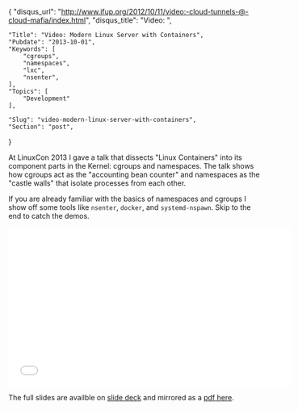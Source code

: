 {
	"disqus_url": "http://www.ifup.org/2012/10/11/video:-cloud-tunnels-@-cloud-mafia/index.html",
	"disqus_title": "Video: ",

	"Title": "Video: Modern Linux Server with Containers",
	"Pubdate": "2013-10-01",
	"Keywords": [
		"cgroups",
		"namespaces",
		"lxc",
		"nsenter",
	],
	"Topics": [
		"Development"
	],

	"Slug": "video-modern-linux-server-with-containers",
	"Section": "post",
}

At LinuxCon 2013 I gave a talk that dissects "Linux Containers" into its
component parts in the Kernel: cgroups and namespaces. The talk shows how
cgroups act as the "accounting bean counter" and namespaces as the "castle
walls" that isolate processes from each other.

If you are already familiar with the basics of namespaces and cgroups I show
off some tools like `nsenter`, `docker`, and `systemd-nspawn`. Skip to the end
to catch the demos.

<iframe width="560" height="315" src="//www.youtube.com/embed/ZD7HDrtkZoI" frameborder="0" allowfullscreen></iframe>

The full slides are availble on [slide deck][slide deck] and mirrored as a [pdf here][pdf].

[slide deck]: https://speakerdeck.com/philips/modern-linux-server-with-containers
[pdf]: /slides/Modern_Linux_Server_with_Containers.pdf
